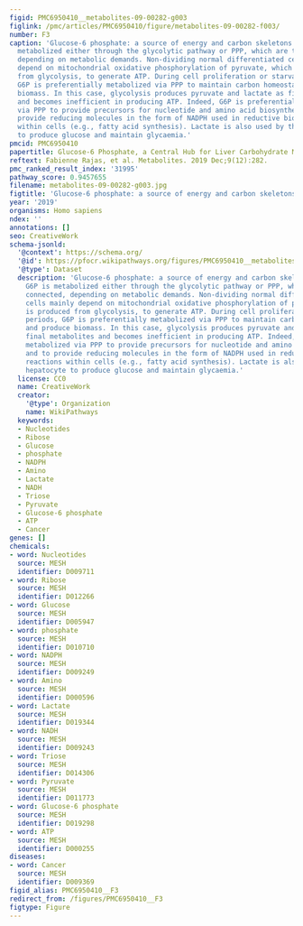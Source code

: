 ```yaml
---
figid: PMC6950410__metabolites-09-00282-g003
figlink: /pmc/articles/PMC6950410/figure/metabolites-09-00282-f003/
number: F3
caption: 'Glucose-6 phosphate: a source of energy and carbon skeletons. The G6P is
  metabolized either through the glycolytic pathway or PPP, which are tightly connected,
  depending on metabolic demands. Non-dividing normal differentiated cells mainly
  depend on mitochondrial oxidative phosphorylation of pyruvate, which is produced
  from glycolysis, to generate ATP. During cell proliferation or starvation periods,
  G6P is preferentially metabolized via PPP to maintain carbon homeostasis and produce
  biomass. In this case, glycolysis produces pyruvate and lactate as final metabolites
  and becomes inefficient in producing ATP. Indeed, G6P is preferentially metabolized
  via PPP to provide precursors for nucleotide and amino acid biosynthesis and to
  provide reducing molecules in the form of NADPH used in reductive biosynthesis reactions
  within cells (e.g., fatty acid synthesis). Lactate is also used by the hepatocyte
  to produce glucose and maintain glycaemia.'
pmcid: PMC6950410
papertitle: Glucose-6 Phosphate, a Central Hub for Liver Carbohydrate Metabolism.
reftext: Fabienne Rajas, et al. Metabolites. 2019 Dec;9(12):282.
pmc_ranked_result_index: '31995'
pathway_score: 0.9457655
filename: metabolites-09-00282-g003.jpg
figtitle: 'Glucose-6 phosphate: a source of energy and carbon skeletons'
year: '2019'
organisms: Homo sapiens
ndex: ''
annotations: []
seo: CreativeWork
schema-jsonld:
  '@context': https://schema.org/
  '@id': https://pfocr.wikipathways.org/figures/PMC6950410__metabolites-09-00282-g003.html
  '@type': Dataset
  description: 'Glucose-6 phosphate: a source of energy and carbon skeletons. The
    G6P is metabolized either through the glycolytic pathway or PPP, which are tightly
    connected, depending on metabolic demands. Non-dividing normal differentiated
    cells mainly depend on mitochondrial oxidative phosphorylation of pyruvate, which
    is produced from glycolysis, to generate ATP. During cell proliferation or starvation
    periods, G6P is preferentially metabolized via PPP to maintain carbon homeostasis
    and produce biomass. In this case, glycolysis produces pyruvate and lactate as
    final metabolites and becomes inefficient in producing ATP. Indeed, G6P is preferentially
    metabolized via PPP to provide precursors for nucleotide and amino acid biosynthesis
    and to provide reducing molecules in the form of NADPH used in reductive biosynthesis
    reactions within cells (e.g., fatty acid synthesis). Lactate is also used by the
    hepatocyte to produce glucose and maintain glycaemia.'
  license: CC0
  name: CreativeWork
  creator:
    '@type': Organization
    name: WikiPathways
  keywords:
  - Nucleotides
  - Ribose
  - Glucose
  - phosphate
  - NADPH
  - Amino
  - Lactate
  - NADH
  - Triose
  - Pyruvate
  - Glucose-6 phosphate
  - ATP
  - Cancer
genes: []
chemicals:
- word: Nucleotides
  source: MESH
  identifier: D009711
- word: Ribose
  source: MESH
  identifier: D012266
- word: Glucose
  source: MESH
  identifier: D005947
- word: phosphate
  source: MESH
  identifier: D010710
- word: NADPH
  source: MESH
  identifier: D009249
- word: Amino
  source: MESH
  identifier: D000596
- word: Lactate
  source: MESH
  identifier: D019344
- word: NADH
  source: MESH
  identifier: D009243
- word: Triose
  source: MESH
  identifier: D014306
- word: Pyruvate
  source: MESH
  identifier: D011773
- word: Glucose-6 phosphate
  source: MESH
  identifier: D019298
- word: ATP
  source: MESH
  identifier: D000255
diseases:
- word: Cancer
  source: MESH
  identifier: D009369
figid_alias: PMC6950410__F3
redirect_from: /figures/PMC6950410__F3
figtype: Figure
---
```

